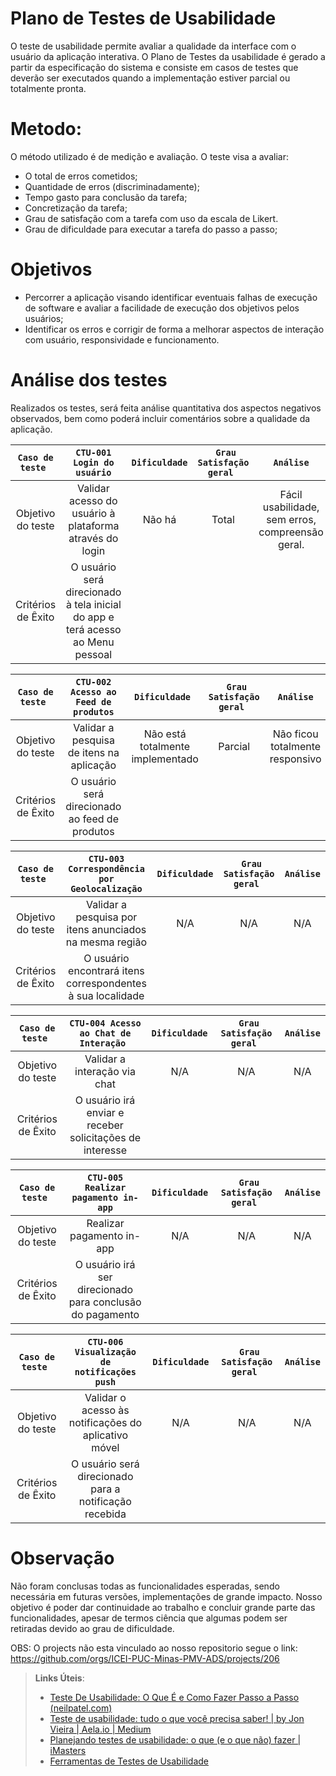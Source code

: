 # Plano de Testes de Usabilidade

O teste de usabilidade permite avaliar a qualidade da interface com o usuário da aplicação interativa. O Plano de Testes da usabilidade é gerado a partir da especificação do sistema e consiste em casos de testes que deverão ser executados quando a implementação estiver parcial ou totalmente pronta.

# Metodo: 
O método utilizado é de medição e avaliação. O teste visa a avaliar: 
  - O total de erros cometidos;
  - Quantidade de erros (discriminadamente);
  - Tempo gasto para conclusão da tarefa;
  - Concretização da tarefa;
  - Grau de satisfação com a tarefa com uso da escala de Likert.
  - Grau de dificuldade para executar a tarefa do passo a passo;

# Objetivos
  - Percorrer a aplicação visando identificar eventuais falhas de execução de software e avaliar a facilidade de execução dos objetivos pelos usuários;
  - Identificar os erros e corrigir de forma a melhorar aspectos de interação com usuário, responsividade e funcionamento.

# Análise dos testes
Realizados os testes, será feita análise quantitativa dos aspectos negativos observados, bem como poderá incluir comentários sobre a qualidade da aplicação. 


| `Caso de teste ` | ` CTU-001 Login do usuário ` | ` Dificuldade  ` | `  Grau Satisfação geral  ` |` Análise `|
|:---:|:---:|:---:|:---:|:---:|
| Objetivo do teste | Validar acesso do usuário à plataforma através do login      |   Não há   |        Total            |      Fácil usabilidade, sem erros, compreensão geral.        |
| Critérios de Êxito | O usuário será direcionado à tela inicial do app e terá acesso ao Menu pessoal|

| `Caso de teste ` | ` CTU-002 Acesso ao Feed de produtos `         | ` Dificuldade  ` | `  Grau Satisfação geral  ` |` Análise `|
|:---:|:---:|:---:|:---:|:---:|
| Objetivo do teste | Validar a pesquisa de itens na aplicação  |  Não está totalmente implementado | Parcial |  Não ficou totalmente responsivo  |
| Critérios de Êxito | O usuário será direcionado ao feed de produtos |


| `Caso de teste ` | ` CTU-003 Correspondência por Geolocalização `               | ` Dificuldade  ` | `  Grau Satisfação geral  ` |` Análise `|
|:---:|:---:|:---:|:---:|:---:|
| Objetivo do teste            | Validar a pesquisa por itens anunciados na mesma região  | N/A | N/A | N/A |
| Critérios de Êxito           | 	O usuário encontrará itens correspondentes à sua localidade|


| `Caso de teste ` | ` CTU-004 Acesso ao Chat de Interação  `        | ` Dificuldade  ` | `  Grau Satisfação geral  ` |` Análise `|
|:---:|:---:|:---:|:---:|:---:|
| Objetivo do teste            |Validar a interação via chat  | N/A  | N/A  |  N/A  |
| Critérios de Êxito           | O usuário irá enviar e receber solicitações de interesse|


| `Caso de teste ` | ` CTU-005 Realizar pagamento in-app `            | ` Dificuldade  ` | `  Grau Satisfação geral  ` |` Análise `|
|:---:|:---:|:---:|:---:|:---:|
| Objetivo do teste            | Realizar pagamento in-app| N/A  | N/A | N/A   |
| Critérios de Êxito           | O usuário irá ser direcionado para conclusão do pagamento|

| `Caso de teste ` | ` CTU-006 Visualização de notificações push `            | ` Dificuldade  ` | `  Grau Satisfação geral  ` |` Análise `|
|:---:|:---:|:---:|:---:|:---:|
| Objetivo do teste            | Validar o acesso às notificações do aplicativo móvel | N/A  |  N/A | N/A  |
| Critérios de Êxito           | O usuário será direcionado para a notificação recebida|

# Observação
Não foram conclusas todas as funcionalidades esperadas, sendo necessária em futuras versões, implementações de grande impacto.
Nosso objetivo é poder dar continuidade ao trabalho e concluir grande parte das funcionalidades, apesar de termos ciência que algumas podem ser retiradas devido ao grau de dificuldade.

OBS: O projects não esta vinculado ao nosso repositorio segue o link: https://github.com/orgs/ICEI-PUC-Minas-PMV-ADS/projects/206

> **Links Úteis**:
> - [Teste De Usabilidade: O Que É e Como Fazer Passo a Passo (neilpatel.com)](https://neilpatel.com/br/blog/teste-de-usabilidade/)
> - [Teste de usabilidade: tudo o que você precisa saber! | by Jon Vieira | Aela.io | Medium](https://medium.com/aela/teste-de-usabilidade-o-que-voc%C3%AA-precisa-saber-39a36343d9a6/)
> - [Planejando testes de usabilidade: o que (e o que não) fazer | iMasters](https://imasters.com.br/design-ux/planejando-testes-de-usabilidade-o-que-e-o-que-nao-fazer/)
> - [Ferramentas de Testes de Usabilidade](https://www.usability.gov/how-to-and-tools/resources/templates.html)
